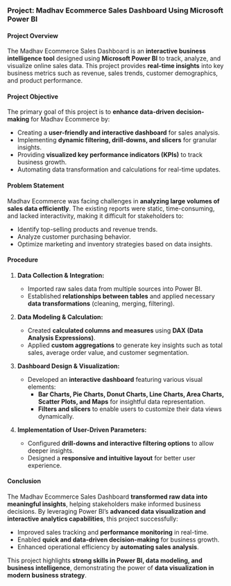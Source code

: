 ### **Project: Madhav Ecommerce Sales Dashboard Using Microsoft Power BI**  

#### **Project Overview**  
The Madhav Ecommerce Sales Dashboard is an **interactive business intelligence tool** designed using **Microsoft Power BI** to track, analyze, and visualize online sales data. This project provides **real-time insights** into key business metrics such as revenue, sales trends, customer demographics, and product performance.  

#### **Project Objective**  
The primary goal of this project is to **enhance data-driven decision-making** for Madhav Ecommerce by:  
- Creating a **user-friendly and interactive dashboard** for sales analysis.  
- Implementing **dynamic filtering, drill-downs, and slicers** for granular insights.  
- Providing **visualized key performance indicators (KPIs)** to track business growth.  
- Automating data transformation and calculations for real-time updates.  

#### **Problem Statement**  
Madhav Ecommerce was facing challenges in **analyzing large volumes of sales data efficiently**. The existing reports were static, time-consuming, and lacked interactivity, making it difficult for stakeholders to:  
- Identify top-selling products and revenue trends.  
- Analyze customer purchasing behavior.  
- Optimize marketing and inventory strategies based on data insights.  

#### **Procedure**  
1. **Data Collection & Integration:**  
   - Imported raw sales data from multiple sources into Power BI.  
   - Established **relationships between tables** and applied necessary **data transformations** (cleaning, merging, filtering).  

2. **Data Modeling & Calculation:**  
   - Created **calculated columns and measures** using **DAX (Data Analysis Expressions)**.  
   - Applied **custom aggregations** to generate key insights such as total sales, average order value, and customer segmentation.  

3. **Dashboard Design & Visualization:**  
   - Developed an **interactive dashboard** featuring various visual elements:  
     - **Bar Charts, Pie Charts, Donut Charts, Line Charts, Area Charts, Scatter Plots, and Maps** for insightful data representation.  
     - **Filters and slicers** to enable users to customize their data views dynamically.  

4. **Implementation of User-Driven Parameters:**  
   - Configured **drill-downs and interactive filtering options** to allow deeper insights.  
   - Designed a **responsive and intuitive layout** for better user experience.  

#### **Conclusion**  
The Madhav Ecommerce Sales Dashboard **transformed raw data into meaningful insights**, helping stakeholders make informed business decisions. By leveraging Power BI’s **advanced data visualization and interactive analytics capabilities**, this project successfully:  
- Improved sales tracking and **performance monitoring** in real-time.  
- Enabled **quick and data-driven decision-making** for business growth.  
- Enhanced operational efficiency by **automating sales analysis**.  

This project highlights **strong skills in Power BI, data modeling, and business intelligence**, demonstrating the power of **data visualization in modern business strategy**.  

